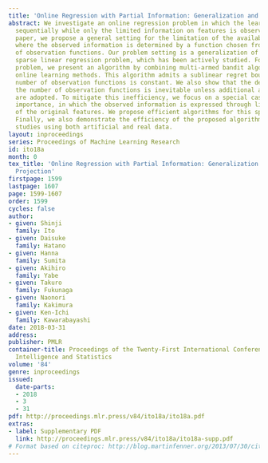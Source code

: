 ```yaml
---
title: 'Online Regression with Partial Information: Generalization and Linear Projection'
abstract: We investigate an online regression problem in which the learner makes predictions
  sequentially while only the limited information on features is observable. In this
  paper, we propose a general setting for the limitation of the available information,
  where the observed information is determined by a function chosen from a given set
  of observation functions. Our problem setting is a generalization of the online
  sparse linear regression problem, which has been actively studied. For our general
  problem, we present an algorithm by combining multi-armed bandit algorithms and
  online learning methods. This algorithm admits a sublinear regret bound when the
  number of observation functions is constant. We also show that the dependency on
  the number of observation functions is inevitable unless additional assumptions
  are adopted. To mitigate this inefficiency, we focus on a special case of practical
  importance, in which the observed information is expressed through linear combinations
  of the original features. We propose efficient algorithms for this special case.
  Finally, we also demonstrate the efficiency of the proposed algorithms by simulation
  studies using both artificial and real data.
layout: inproceedings
series: Proceedings of Machine Learning Research
id: ito18a
month: 0
tex_title: 'Online Regression with Partial Information: Generalization and Linear
  Projection'
firstpage: 1599
lastpage: 1607
page: 1599-1607
order: 1599
cycles: false
author:
- given: Shinji
  family: Ito
- given: Daisuke
  family: Hatano
- given: Hanna
  family: Sumita
- given: Akihiro
  family: Yabe
- given: Takuro
  family: Fukunaga
- given: Naonori
  family: Kakimura
- given: Ken-Ichi
  family: Kawarabayashi
date: 2018-03-31
address: 
publisher: PMLR
container-title: Proceedings of the Twenty-First International Conference on Artificial
  Intelligence and Statistics
volume: '84'
genre: inproceedings
issued:
  date-parts:
  - 2018
  - 3
  - 31
pdf: http://proceedings.mlr.press/v84/ito18a/ito18a.pdf
extras:
- label: Supplementary PDF
  link: http://proceedings.mlr.press/v84/ito18a/ito18a-supp.pdf
# Format based on citeproc: http://blog.martinfenner.org/2013/07/30/citeproc-yaml-for-bibliographies/
---
```

